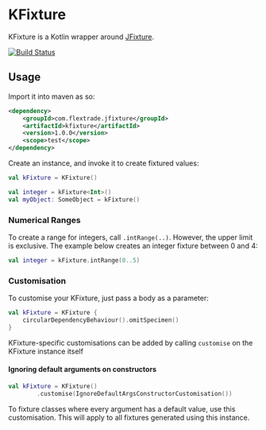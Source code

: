 # KFixture

KFixture is a Kotlin wrapper around [JFixture](https://github.com/FlexTradeUKLtd/jfixture).

[![Build Status](https://travis-ci.org/FlexTradeUKLtd/kfixture.svg)](https://travis-ci.org/FlexTradeUKLtd/kfixture)

## Usage

Import it into maven as so:

```xml
<dependency>
	<groupId>com.flextrade.jfixture</groupId>
	<artifactId>kfixture</artifactId>
	<version>1.0.0</version>
	<scope>test</scope>
</dependency>
```

Create an instance, and invoke it to create fixtured values:

```kotlin
val kFixture = KFixture()

val integer = kFixture<Int>()
val myObject: SomeObject = kFixture()
```

### Numerical Ranges

To create a range for integers, call `.intRange(..)`. However, the upper limit is exclusive. 
The example below creates an integer fixture between 0 and 4:

```kotlin
val integer = kFixture.intRange(0..5)
```

### Customisation

To customise your KFixture, just pass a body as a parameter:

```kotlin
val kFixture = KFixture {
    circularDependencyBehaviour().omitSpecimen()
}
``` 

KFixture-specific customisations can be added by calling `customise` on the KFixture instance itself

#### Ignoring default arguments on constructors

```kotlin
val kFixture = KFixture()
        .customise(IgnoreDefaultArgsConstructorCustomisation())
```

To fixture classes where every argument has a default value, use this customisation. This will apply to all fixtures generated using this instance.
